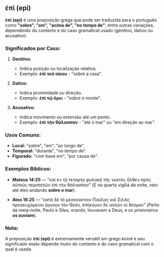 ## ἐπί (epi)

**ἐπί (epi)** é uma preposição grega que pode ser traduzida para o português como **"sobre", "em", "acima de", "no tempo de"**, entre outras variações, dependendo do contexto e do caso gramatical usado (genitivo, dativo ou acusativo).

### Significados por Caso:

1. **Genitivo:**
   - Indica posição ou localização relativa.
   - Exemplo: **ἐπὶ τοῦ οἴκου** - "sobre a casa".

2. **Dativo:**
   - Indica proximidade ou direção.
   - Exemplo: **ἐπὶ τῷ ὄρει** - "sobre o monte".

3. **Acusativo:**
   - Indica movimento ou extensão até um ponto.
   - Exemplo: **ἐπὶ τὴν θάλασσαν** - "até o mar" ou "em direção ao mar".

### Usos Comuns:

- **Local:** "sobre", "em", "ao longo de".
- **Temporal:** "durante", "no tempo de".
- **Figurado:** "com base em", "por causa de".

### Exemplos Bíblicos:

- **Mateus 14:25** — "καὶ ἐν τῇ τετάρτῃ φυλακῇ τῆς νυκτὸς ἦλθεν πρὸς αὐτοὺς περιπατῶν ἐπὶ τὴν θάλασσαν" (E na quarta vigília da noite, veio até eles andando **sobre o mar**).
  
- **Atos 16:25** — "κατὰ δὲ τὸ μεσονύκτιον Παῦλος καὶ Σιλᾶς προσευχόμενοι ὕμνουν τὸν Θεόν, ἐπήκουον δὲ αὐτῶν οἱ δέσμιοι" (Perto da meia-noite, Paulo e Silas, orando, louvavam a Deus, e os prisioneiros **os ouviam**).

### Nota:

A preposição **ἐπί (epi)** é extremamente versátil em grego koiné e seu significado exato depende muito do contexto e do caso gramatical com o qual é usada.
